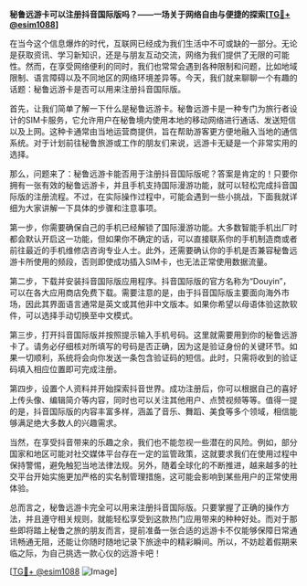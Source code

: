 **秘鲁远游卡可以注册抖音国际版吗？——一场关于网络自由与便捷的探索[[TG💪+ @esim1088](https://t.me/s/esim1088)]**

在当今这个信息爆炸的时代，互联网已经成为我们生活中不可或缺的一部分。无论是获取资讯、学习新知识，还是与朋友互动交流，网络为我们提供了无限的可能性。然而，在享受网络便利的同时，我们也常常会遇到各种限制和问题，比如地域限制、语言障碍以及不同地区的网络环境差异等。今天，我们就来聊聊一个有趣的话题：秘鲁远游卡是否可以用来注册抖音国际版。

首先，让我们简单了解一下什么是秘鲁远游卡。秘鲁远游卡是一种专门为旅行者设计的SIM卡服务，它允许用户在秘鲁境内使用本地的移动网络进行通话、发送短信以及上网。这种卡通常由当地运营商提供，旨在帮助游客更方便地融入当地的通信系统。对于计划前往秘鲁旅游或工作的朋友们来说，远游卡无疑是一个非常实用的选择。

那么，问题来了：秘鲁远游卡能否用于注册抖音国际版呢？答案是肯定的！只要你拥有一张有效的秘鲁远游卡，并且手机支持国际漫游功能，就可以轻松完成抖音国际版的注册流程。不过，在实际操作过程中，可能会遇到一些小挑战，下面我就详细为大家讲解一下具体的步骤和注意事项。

第一步，你需要确保自己的手机已经解锁了国际漫游功能。大多数智能手机出厂时都会默认开启这一功能，但如果你不确定的话，可以直接联系你的手机制造商或者前往最近的手机维修店咨询专业人士。此外，还需要确认你的手机是否兼容秘鲁远游卡所使用的频段，否则即使成功插入SIM卡，也无法正常使用数据流量。

第二步，下载并安装抖音国际版应用程序。抖音国际版的官方名称为“Douyin”，可以在各大应用商店免费下载。需要注意的是，由于抖音国际版主要面向海外市场，因此其界面语言通常是英文或其他非中文版本。如果你希望以母语体验这款软件，可以选择手动切换至中文模式。

第三步，打开抖音国际版并按照提示输入手机号码。这里就需要用到你的秘鲁远游卡了。请务必仔细核对所填写的号码是否正确，因为这是验证身份的关键环节。如果一切顺利，系统将会向你发送一条包含验证码的短信。此时，只需将收到的验证码填入相应位置即可完成注册。

第四步，设置个人资料并开始探索抖音世界。成功注册后，你可以根据自己的喜好上传头像、编辑简介等内容，同时也可以关注其他用户、点赞视频等等。值得一提的是，抖音国际版的内容丰富多样，涵盖了音乐、舞蹈、美食等多个领域，相信能够满足绝大多数人的兴趣需求。

当然，在享受抖音带来的乐趣之余，我们也不能忽视一些潜在的风险。例如，部分国家和地区可能对社交媒体平台存在一定的监管政策，这就要求我们在使用过程中保持警惕，避免触犯当地法律法规。另外，随着全球化的不断推进，越来越多的社交平台开始实施更加严格的实名制管理措施，这可能会影响到某些用户的正常使用体验。

总而言之，秘鲁远游卡完全可以用来注册抖音国际版。只要掌握了正确的操作方法，并且遵守相关规则，就能轻松享受到这款热门应用带来的种种好处。而对于那些即将踏上秘鲁之旅的朋友而言，提前准备一张合适的远游卡不仅能够保障日常通讯畅通无阻，还能让你随时随地记录下旅途中的精彩瞬间。所以，不妨趁着假期来临之际，为自己挑选一款心仪的远游卡吧！

[[TG💪+ @esim1088](https://t.me/s/esim1088) ![Image](https://i.postimg.cc/4NQfJmqS/Snipaste-2025-05-13-00-14-12.png)]